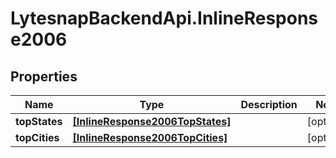 # LytesnapBackendApi.InlineResponse2006

## Properties

Name | Type | Description | Notes
------------ | ------------- | ------------- | -------------
**topStates** | [**[InlineResponse2006TopStates]**](InlineResponse2006TopStates.md) |  | [optional] 
**topCities** | [**[InlineResponse2006TopCities]**](InlineResponse2006TopCities.md) |  | [optional] 


